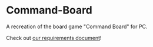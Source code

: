 # Command-Board
A recreation of the board game "Command Board" for PC.

Check out [our requirements document](https://docs.google.com/document/d/1qcNk5Pl_JLIH8znumiAmaemJT3cuclAUip5W9G49OMI/edit?usp=sharing)!
